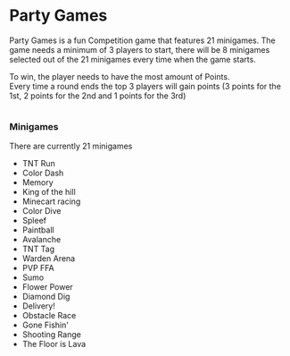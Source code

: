 # Party Games

Party Games is a fun Competition game that features 21 minigames. The game needs a minimum of 3 players to start, there will be 8 minigames selected out of the 21 minigames every time when the game starts. 

To win, the player needs to have the most amount of Points.  
    Every time a round ends the top 3 players will gain points (3 points for the 1st, 2 points for the 2nd and 1 points for the 3rd)

<figure><img src="../.gitbook/assets/2023-09-03_01.35.20.png" alt=""><figcaption></figcaption></figure>

### Minigames

There are currently 21 minigames

* TNT Run
* Color Dash
* Memory
* King of the hill
* Minecart racing
* Color Dive
* Spleef
* Paintball
* Avalanche
* TNT Tag
* Warden Arena
* PVP FFA
* Sumo
* Flower Power
* Diamond Dig
* Delivery!
* Obstacle Race
* Gone Fishin'
* Shooting Range
* The Floor is Lava
